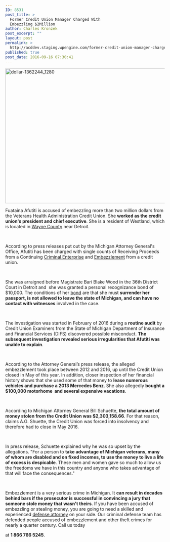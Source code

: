 ```yaml
---
ID: 8531
post_title: >
  Former Credit Union Manager Charged With
  Embezzling $2Million
author: Charles Kronzek
post_excerpt: ""
layout: post
permalink: >
  http://acddev.staging.wpengine.com/former-credit-union-manager-charged-embezzling-2million.html
published: true
post_date: 2016-09-16 07:30:41
---
```

<img class="alignnone size-large wp-image-8532" src="http://acddev.staging.wpengine.com/wp-content/uploads/2016/09/dollar-1362244_1280-1024x682.jpg" alt="dollar-1362244_1280" width="640" height="426" />

<span style="font-weight: 400;">Fuataina Afutiti is accused of embezzling more than two million dollars from the Veterans Health Administration Credit Union. She </span><b>worked as the credit union's president and chief executive</b><span style="font-weight: 400;">. She is a resident of Westland, which is located in </span><a href="http://acddev.staging.wpengine.com/wayne-county-criminal-defense-attorney-michigan-top-lawyer-aggressive-team.html" target="_blank"><span style="font-weight: 400;">Wayne County</span></a><span style="font-weight: 400;"> near Detroit. </span>

&nbsp;

<span style="font-weight: 400;">According to press releases put out by the Michigan Attorney General's Office, Afutiti has been charged with single counts of Receiving Proceeds from a Continuing </span><a href="http://acddev.staging.wpengine.com/retail-crime.html" target="_blank"><span style="font-weight: 400;">Criminal Enterprise</span></a><span style="font-weight: 400;"> and </span><a href="http://acddev.staging.wpengine.com/michigan-embezzlement-attorney-criminal-defense-lawyer.html" target="_blank"><span style="font-weight: 400;">Embezzlement</span></a><span style="font-weight: 400;"> from a credit union. </span>

&nbsp;

<span style="font-weight: 400;">She was arraigned before Magistrate Bari Blake Wood in the 36th District Court in Detroit and  she was granted a personal recognizance bond of $10,000. The conditions of her </span><a href="http://acddev.staging.wpengine.com/bail-bonds" target="_blank"><span style="font-weight: 400;">bond</span></a><span style="font-weight: 400;"> are that she must </span><b>surrender her passport, is not allowed to leave the state of Michigan, and can have no contact with witnesses</b><span style="font-weight: 400;"> involved in the case.</span>

&nbsp;

<span style="font-weight: 400;">The investigation was started in February of 2016 during a </span><b>routine audit</b><span style="font-weight: 400;"> by Credit Union Examiners from the State of Michigan Department of Insurance and Financial Services (DIFS) discovered possible misconduct. </span><b>The subsequent investigation revealed serious irregularities that Afutiti was unable to explain</b><span style="font-weight: 400;">.</span>

&nbsp;

<span style="font-weight: 400;">According to the Attorney General’s press release, the alleged embezzlement took place between 2012 and 2016, up until the Credit Union closed in May of this year. In addition, closer inspection of her financial history shows that she used some of that money to </span><b>lease numerous vehicles and purchase a 2013 Mercedes Benz</b><span style="font-weight: 400;">. She also allegedly </span><b>bought a $100,000 motorhome  and several expensive vacations</b><span style="font-weight: 400;">.</span>

&nbsp;

<span style="font-weight: 400;">According to Michigan Attorney General Bill Schuette, </span><b>the total amount of money stolen from the Credit Union was $2,303,158.66</b><span style="font-weight: 400;">. For that reason, claims A.G. Shuette, the Credit Union was forced into insolvency and therefore had to close in May 2016.</span>

&nbsp;

<span style="font-weight: 400;">In press release, Schuette explained why he was so upset by the allegations. "For a person to </span><b>take advantage of Michigan veterans, many of whom are disabled and on fixed incomes, to use the money to live a life of excess is despicable</b><span style="font-weight: 400;">. These men and women gave so much to allow us the freedoms we have in this country and anyone who takes advantage of that will face the consequences."</span>

&nbsp;

<span style="font-weight: 400;">Embezzlement is a very serious crime in Michigan. It </span><b>can result in decades behind bars if the prosecutor is successful in convincing a jury that someone stole money that wasn't theirs</b><span style="font-weight: 400;">. If you have been accused of embezzling or stealing money, you are going to need a skilled and experienced </span><a href="http://acddev.staging.wpengine.com/trial-attorneys.html" target="_blank"><span style="font-weight: 400;">defense attorney</span></a><span style="font-weight: 400;"> on your side. Our criminal defense team has defended people accused of embezzlement and other theft crimes for nearly a quarter century. Call us today </span>

<span style="font-weight: 400;">at </span><b>1 866 766 5245</b><span style="font-weight: 400;">.</span>